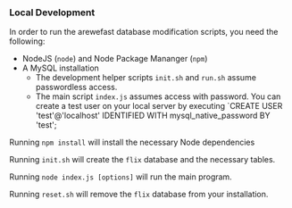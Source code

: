 ### Local Development

In order to run the arewefast database modification scripts, you need the following:

- NodeJS (`node`) and Node Package Mananger (`npm`)
- A MySQL installation
    - The development helper scripts `init.sh` and `run.sh` assume passwordless access.
    - The main script `index.js` assumes access with password.
    You can create a test user on your local server by executing
    `CREATE USER 'test'@'localhost' IDENTIFIED WITH mysql_native_password BY 'test';


Running `npm install` will install the necessary Node dependencies

Running `init.sh` will create the `flix` database and the necessary tables.

Running `node index.js [options]` will run the main program.

Running `reset.sh` will remove the `flix` database from your installation.
